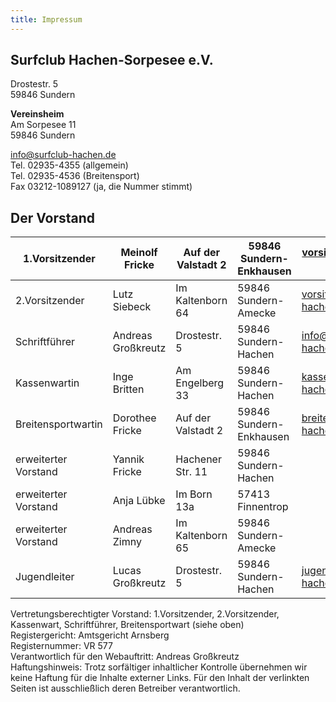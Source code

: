 ```yaml
---
title: Impressum
---
```

## Surfclub Hachen-Sorpesee e.V.

Drostestr. 5\
59846 Sundern

**Vereinsheim**\
Am Sorpesee 11\
59846 Sundern

[info@surfclub-hachen.de](mailto:info@surfclub-hachen.de)\
Tel. 02935-4355 (allgemein)\
Tel. 02935-4536 (Breitensport)\
Fax 03212-1089127 (ja, die Nummer stimmt)

## Der Vorstand

| 1.Vorsitzender       | Meinolf Fricke     | Auf der Valstadt 2 | 59846 Sundern-Enkhausen | vorsitzender@surfclub-hachen.de  |
| -------------------- | ------------------ | ------------------ | ----------------------- | -------------------------------- |
| 2.Vorsitzender       | Lutz Siebeck       | Im Kaltenborn 64   | 59846 Sundern-Amecke    | vorsitzender2@surfclub-hachen.de |
| Schriftführer        | Andreas Großkreutz | Drostestr. 5       | 59846 Sundern-Hachen    | info@surfclub-hachen.de          |
| Kassenwartin         | Inge Britten       | Am Engelberg 33    | 59846 Sundern-Hachen    | kassenwart@surfclub-hachen.de    |
| Breitensportwartin   | Dorothee Fricke    | Auf der Valstadt 2 | 59846 Sundern-Enkhausen | breitensport@surfclub-hachen.de  |
| erweiterter Vorstand | Yannik Fricke      | Hachener Str. 11   | 59846 Sundern-Hachen    |                                  |
| erweiterter Vorstand | Anja Lübke         | Im Born 13a        | 57413 Finnentrop        |                                  |
| erweiterter Vorstand | Andreas Zimny      | Im Kaltenborn 65   | 59846 Sundern-Amecke    |                                  |
| Jugendleiter         | Lucas Großkreutz   | Drostestr. 5       | 59846 Sundern-Hachen    | jugendleiter@surfclub-hachen.de  |



Vertretungsberechtigter Vorstand: 1.Vorsitzender, 2.Vorsitzender, Kassenwart, Schriftführer, Breitensportwart (siehe oben)\
Registergericht: Amtsgericht Arnsberg\
Registernummer: VR 577\
Verantwortlich für den Webauftritt: Andreas Großkreutz\
Haftungshinweis: Trotz sorfältiger inhaltlicher Kontrolle übernehmen wir keine Haftung für die Inhalte
externer Links. Für den Inhalt der verlinkten Seiten ist ausschließlich deren Betreiber verantwortlich.